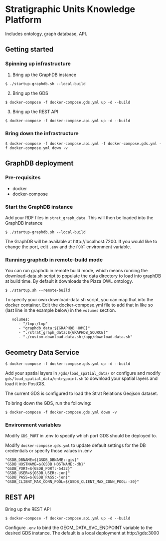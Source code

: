 # Stratigraphic Units Knowledge Platform

Includes ontology, graph database, API.


## Getting started

### Spinning up infrastructure

1. Bring up the GraphDB instance
```
$ ./startup-graphdb.sh --local-build
```

2. Bring up the GDS
```
$ docker-compose -f docker-compose.gds.yml up -d --build
```

3. Bring up the REST API
```
$ docker-compose -f docker-compose.api.yml up -d --build
```

### Bring down the infrastructure

```
$ docker-compose -f docker-compose.api.yml -f docker-compose.gds.yml -f docker-compose.yml down -v

```

## GraphDB deployment

### Pre-requisites
* docker
* docker-compose

### Start the GraphDB instance

Add your RDF files in `strat_graph_data`. This will then be loaded into the GraphDB instance
```
$ ./startup-graphdb.sh --local-build
```

The GraphDB will be available at http://localhost:7200. If you would like to change the port,
edit `.env` and the `PORT` environment variable.

### Running graphdb in remote-build mode

You can run graphdb in remote build mode, which means running the download-data.sh script to populate
the data directory to load into graphDB at build time. By default it downloads the Pizza OWL ontology.
```
$ ./startup.sh --remote-build
```

To specify your own download-data.sh script, you can map that into the docker container. 
Edit the docker-compose.yml file to add that in like so (last line in the example below) in the `volumes` section.
```
   volumes:
      - "/tmp:/tmp"
      - "graphdb_data:${GRAPHDB_HOME}"
      - "./strat_graph_data:${GRAPHDB_SOURCE}"
      - "./custom-download-data.sh:/app/download-data.sh"
```

## Geometry Data Service

```
$ docker-compose -f docker-compose.gds.yml up -d --build
```

Add your spatial layers in `/gds/load_spatial_data/` or 
configure and modify `gds/load_spatial_data/entrypoint.sh`
to download your spatial layers and load it into PostGIS.

The current GDS is configured to load the Strat Relations Geojson dataset.

To bring down the GDS, run the following:
```
$ docker-compose -f docker-compose.gds.yml down -v 
```

### Environment variables

Modify `GDS_PORT` in .env to specify which port GDS should be deployed to.

Modify `docker-compose.gds.yml` to update default settings for the DB credentials
or specify those values in .env
```
"GSDB_DBNAME=${GSDB_DBNAME:-gis}"
"GSDB_HOSTNAME=${GSDB_HOSTNAME:-db}"
"GSDB_PORT=${GSDB_PORT:-5432}"
"GSDB_USER=${GSDB_USER:-jon}"
"GSDB_PASS=${GSDB_PASS:-jon}"
"GSDB_CLIENT_MAX_CONN_POOL=${GSDB_CLIENT_MAX_CONN_POOL:-30}"
```

## REST API


Bring up the REST API
```
$ docker-compose -f docker-compose.api.yml up -d --build
```

Configure `.env` to bind the GEOM_DATA_SVC_ENDPOINT variable to the 
desired GDS instance. The default is a local deployment at http://gds:3000


